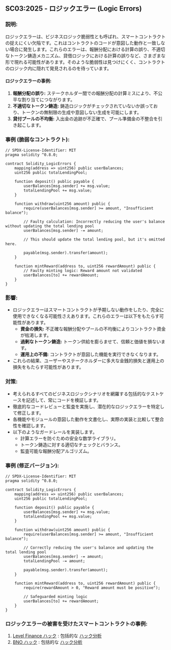 ## SC03:2025 - ロジックエラー (Logic Errors)

### 説明:
ロジックエラーは、ビジネスロジック脆弱性とも呼ばれ、スマートコントラクトの捉えにくい欠陥です。これはコントラクトのコードが意図した動作と一致しない場合に発生します。これらのエラーは、報酬分配における計算の誤り、不適切なトークン鋳造メカニズム、貸借ロジックにおける計算の誤りなど、さまざまな形で現れる可能性があります。そのような脆弱性は見つけにくく、コントラクトのロジック内に隠れて発見されるのを待っています。

#### ロジックエラーの事例:
1. **報酬分配の誤り:** ステークホルダー間での報酬分配の計算ミスにより、不公平な割り当てにつながります。
2. **不適切なトークン鋳造:** 鋳造ロジックがチェックされていないか誤っており、トークンの無制限の生成や意図しない生成を可能にします。
3. **貸付プールの不均衡:** 入出金の追跡が不正確で、プール準備金の不整合を引き起こします。

### 事例 (脆弱なコントラクト):
```solidity
// SPDX-License-Identifier: MIT
pragma solidity ^0.8.0;

contract Solidity_LogicErrors {
    mapping(address => uint256) public userBalances;
    uint256 public totalLendingPool;

    function deposit() public payable {
        userBalances[msg.sender] += msg.value;
        totalLendingPool += msg.value;
    }

    function withdraw(uint256 amount) public {
        require(userBalances[msg.sender] >= amount, "Insufficient balance");

        // Faulty calculation: Incorrectly reducing the user's balance without updating the total lending pool
        userBalances[msg.sender] -= amount;

        // This should update the total lending pool, but it's omitted here.

        payable(msg.sender).transfer(amount);
    }

    function mintReward(address to, uint256 rewardAmount) public {
        // Faulty minting logic: Reward amount not validated
        userBalances[to] += rewardAmount;
    }
}
```

### 影響:
- ロジックエラーはスマートコントラクトが予期しない動作をしたり、完全に使用できなくなる可能性さえあります。これらのエラーは以下をもたらす可能性があります。
  - **資金の損失:** 不正確な報酬分配やプールの不均衡によりコントラクト資金が枯渇します。
  - **過剰なトークン鋳造:** トークン供給を膨らませて、信頼と価値を損ないます。
  - **運用上の不備:** コントラクトが意図した機能を実行できなくなります。
- これらの結果、ユーザーやステークホルダーに多大な金銭的損失と運用上の損失をもたらす可能性があります。

### 対策:
- 考えられるすべてのビジネスロジックシナリオを網羅する包括的なテストケースを記述して、常にコードを検証します。
- 徹底的なコードレビューと監査を実施し、潜在的なロジックエラーを特定して修正します。
- 各機能やモジュールの意図した動作を文書化し、実際の実装と比較して整合性を確認します。
- 以下のようなガードレールを実装します。
  - 計算エラーを防ぐための安全な数学ライブラリ。
  - トークン鋳造に対する適切なチェックとバランス。
  - 監査可能な報酬分配アルゴリズム。

### 事例 (修正バージョン):
```solidity
// SPDX-License-Identifier: MIT
pragma solidity ^0.8.0;

contract Solidity_LogicErrors {
    mapping(address => uint256) public userBalances;
    uint256 public totalLendingPool;

    function deposit() public payable {
        userBalances[msg.sender] += msg.value;
        totalLendingPool += msg.value;
    }

    function withdraw(uint256 amount) public {
        require(userBalances[msg.sender] >= amount, "Insufficient balance");

        // Correctly reducing the user's balance and updating the total lending pool
        userBalances[msg.sender] -= amount;
        totalLendingPool -= amount;

        payable(msg.sender).transfer(amount);
    }

    function mintReward(address to, uint256 rewardAmount) public {
        require(rewardAmount > 0, "Reward amount must be positive");

        // Safeguarded minting logic
        userBalances[to] += rewardAmount;
    }
}
```

### ロジックエラーの被害を受けたスマートコントラクトの事例:
1. [Level Finance ハック](https://bscscan.com/address/0x9f00fbd6c095d2c542687ed5afb68d9c3fb2f464#code#F11#L165) : 包括的な [ハック分析](https://blog.solidityscan.com/level-finance-hack-analysis-16fda3996ecb)
2. [BNO ハック](https://bscscan.com/address/0xdca503449899d5649d32175a255a8835a03e4006#code) : 包括的な [ハック分析](https://blog.solidityscan.com/bno-hack-analysis-15436d73e44e)
